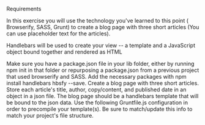 Requirements

In this exercise you will use the technology you've learned to this point ( Browserify, SASS, Grunt) to
create a blog page with three short articles (You can use placeholder text for the articles).

Handlebars will be used to create your view -- a template and a JavaScript object bound together and rendered as HTML

Make sure you have a package.json file in your lib folder, either by running npm init in that folder or repurposing a package.json from a previous project that used browserify and SASS. Add the necessary packages with
npm install handlebars hbsfy --save.
Create a blog page with three short articles.
Store each article's title, author, copy/content, and published date in an object in a json file.
The blog page should be a handlebars template that will be bound to the json data.
Use the following Gruntfile.js configuration in order to precompile your template(s). Be sure to match/update this info to match your project's file structure.

